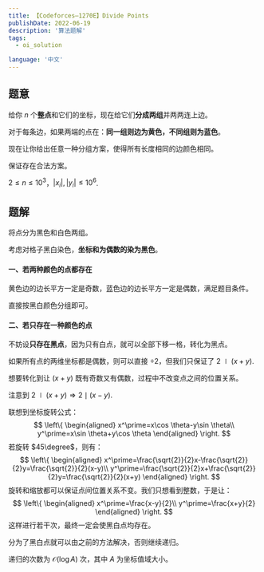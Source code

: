 ```yaml
---
title: 【Codeforces–1270E】Divide Points
publishDate: 2022-06-19
description: '算法题解'
tags:
  - oi_solution

language: '中文'
---
```


## 题意

给你 $n$ 个**整点**和它们的坐标，现在给它们**分成两组**并两两连上边。

对于每条边，如果两端的点在：**同一组则边为黄色，不同组则为蓝色**。

现在让你给出任意一种分组方案，使得所有长度相同的边颜色相同。

保证存在合法方案。

$2\leq n\leq 10^3$，$|x_i|, |y_i|\leq 10^6$.

## 题解

将点分为黑色和白色两组。

考虑对格子黑白染色，**坐标和为偶数的染为黑色**。

#### 一、若两种颜色的点都存在

黄色边的边长平方一定是奇数，蓝色边的边长平方一定是偶数，满足题目条件。

直接按黑白颜色分组即可。

#### 二、若只存在一种颜色的点

不妨设**只存在黑点**，因为只有白点，就可以全部下移一格，转化为黑点。

如果所有点的两维坐标都是偶数，则可以直接 $\div 2$，但我们只保证了 $2\mid (x+y)$.

想要转化到让 $(x+y)$ 既有奇数又有偶数，过程中不改变点之间的位置关系。

注意到 $2\mid (x+y)\Rightarrow 2\mid (x-y)$.

联想到坐标旋转公式：
$$
\left\{
\begin{aligned}
x^\prime=x\cos \theta-y\sin \theta\\
y^\prime=x\sin \theta+y\cos \theta
\end{aligned}
\right.
$$
若旋转 $45\degree$，则有：
$$
\left\{
\begin{aligned}
x^\prime=\frac{\sqrt{2}}{2}x-\frac{\sqrt{2}}{2}y=\frac{\sqrt{2}}{2}(x-y)\\
y^\prime=\frac{\sqrt{2}}{2}x+\frac{\sqrt{2}}{2}y=\frac{\sqrt{2}}{2}(x+y)
\end{aligned}
\right.
$$
旋转和缩放都可以保证点间位置关系不变。我们只想看到整数，于是让：
$$
\left\{
\begin{aligned}
x^\prime=\frac{x-y}{2}\\
y^\prime=\frac{x+y}{2}
\end{aligned}
\right.
$$
这样进行若干次，最终一定会使黑白点均存在。

分为了黑白点就可以由之前的方法解决，否则继续递归。

递归的次数为 $\mathcal O(\log A)$ 次，其中 $A$ 为坐标值域大小。

